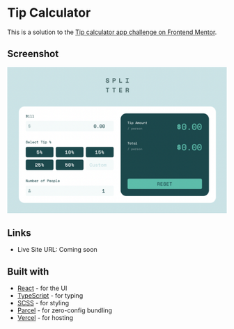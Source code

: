 # Tip Calculator

This is a solution to the [Tip calculator app challenge on Frontend Mentor](https://www.frontendmentor.io/challenges/tip-calculator-app-ugJNGbJUX).

## Screenshot

![](./design/completed-screenshot.png)

## Links

- Live Site URL: Coming soon

## Built with

- [React](https://reactjs.org/) - for the UI
- [TypeScript](https://www.typescriptlang.org/) - for typing
- [SCSS](https://sass-lang.com/) - for styling
- [Parcel](https://parceljs.org/) - for zero-config bundling
- [Vercel](https://vercel.com/) - for hosting

